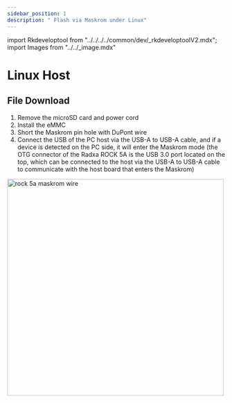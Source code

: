 ```yaml
---
sidebar_position: 1
description: " Flash via Maskrom under Linux"
---
```


import Rkdeveloptool from "../../../../common/dev/\_rkdeveloptoolV2.mdx";
import Images from "../../\_image.mdx"

# Linux Host

## File Download

<Images loader={true} system_img={true} spi_img={false} />

<Rkdeveloptool model="rock-5a" release_num="18" desktop="kde" platform="linux" loader="rk3588_spl_loader_v1.08.111.bin">

<ol>
    <li>Remove the microSD card and power cord</li>
    <li>Install the eMMC </li>
    <li>Short the Maskrom pin hole with DuPont wire</li>
    <li>Connect the USB of the PC host via the USB-A to USB-A cable, and if a device is detected on the PC side, it will enter the Maskrom mode (the OTG connector of the Radxa ROCK 5A is the USB 3.0 port located on the top, which can be connected to the host via the USB-A to USB-A cable to communicate with the host board that enters the Maskrom)</li>
</ol>
<img src="/img/rock5a/rock5a-maskrom-wire.webp" alt="rock 5a maskrom wire" width="500" />

</Rkdeveloptool>
